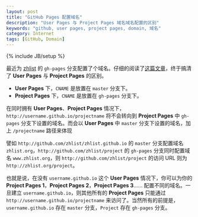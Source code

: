 ```yaml
---
layout: post
title: "GitHub Pages 配置域名"
description: "User Pages 与 Project Pages 域名域名配置的区别"
keywords: "github, user pages, project pages, domain, 域名"
category: Internet
tags: [GitHub, Domain]
---
```

{% include JB/setup %}

最近为 [zhlist](http://github.com/zhlist/zhlist) 的 `gh-pages`  分支配置了个域名。仔细的阅读了[这篇文章](https://help.github.com/articles/setting-up-a-custom-domain-with-pages)，终于搞清了 **User Pages** 与 **Project Pages** 的区别。

- **User Pages** 下，`CNAME` 是放置在 `master` 分支下。
- **Project Pages** 下，`CNAME` 是放置在 `gh-pages` 分支下。

在同时拥有 **User Pages**、**Project Pages** 情况下，`http://username.github.io/projectname` 将不会转向到 **Project Pages** 中 `gh-pages` 分支下设置的域名。而会以 **User Pages** 中 `master` 分支下设置的域名，加上 `/projectname` 路径来体现

<!-- more -->
譬如 `http://github.com/zhlist/zhlist.github.io` 的 `master` 分支配置域名 `zhlist.org`，`http://github.com/zhlist/project` 的 `gh-pages` 分支同时配置域名 `www.zhlist.org`，则 `http://github.com/zhlist/project` 的访问 URL 则为 `http://zhlist.org/project`。

也就是说，在没有 `username.github.io` 这个 **User Pages** 情况下，你可以为你的 **Project Pages 1**，**Project Pages 2**，**Project Pages 3**...... 配置不同的域名。一旦建立 `username.github.io`，则其他所有的 **Project Pages** 只能通过 `http://username.github.io/projectname` 来访问了。当然所有的前提是，`username.github.io` 存在 `master` 分支，`Project` 存在 `gh-pages` 分支。
